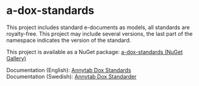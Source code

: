 # a-dox-standards
This project includes standard e-documents as models, all standards are royalty-free. This project may include several versions, the last part of the namespace indicates the version of the standard.

This project is available as a NuGet package: <a href="https://www.nuget.org/packages/Annytab.Dox.Standards/">a-dox-standards (NuGet Gallery)</a>

Documentation (English): <a href="https://www.doxservr.com/home/standards">Annytab Dox Standards</a><br />
Documentation (Swedish): <a href="https://www.doxservr.se/home/standards">Annytab Dox Standarder</a>